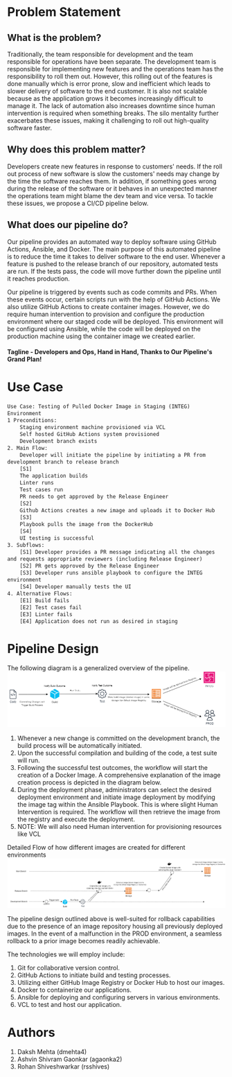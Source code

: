 # Problem Statement

## What is the problem?
Traditionally, the team responsible for development and the team responsible for operations have been separate. The development team is responsible for implementing new features and the operations team has the responsibility to roll them out. However, this rolling out of the features is done manually which is error prone, slow and inefficient which leads to slower delivery of software to the end customer. It is also not scalable because as the application grows it becomes increasingly difficult to manage it. The lack of automation also increases downtime since human intervention is required when something breaks. The silo mentality further exacerbates these issues, making it challenging to roll out high-quality software faster.

## Why does this problem matter?
Developers create new features in response to customers' needs. If the roll out process of new software is slow the customers' needs may change by the time the software reaches them. In addition, if something goes wrong during the release of the software or it behaves in an unexpected manner the operations team might blame the dev team and vice versa. To tackle these issues, we propose a CI/CD pipeline below.

## What does our pipeline do?
Our pipeline provides an automated way to deploy software using GitHub Actions, Ansible, and Docker. The main purpose of this automated pipeline is to reduce the time it takes to deliver software to the end user. Whenever a feature is pushed to the release branch of our repository, automated tests are run. If the tests pass, the code will move further down the pipeline until it reaches production.

Our pipeline is triggered by events such as code commits and PRs. When these events occur, certain scripts run with the help of GitHub Actions. We also utilize GitHub Actions to create container images. However, we do require human intervention to provision and configure the production environment where our staged code will be deployed. This environment will be configured using Ansible, while the code will be deployed on the production machine using the container image we created earlier.

#### Tagline - Developers and Ops, Hand in Hand, Thanks to Our Pipeline's Grand Plan!

# Use Case

```
Use Case: Testing of Pulled Docker Image in Staging (INTEG) Environment
1 Preconditions:
	Staging environment machine provisioned via VCL
	Self hosted GitHub Actions system provisioned
	Development branch exists
2. Main Flow:
	Developer will initiate the pipeline by initiating a PR from development branch to release branch
	[S1]
	The application builds
	Linter runs
	Test cases run
	PR needs to get approved by the Release Engineer
	[S2] 
	Github Actions creates a new image and uploads it to Docker Hub
	[S3]
	Playbook pulls the image from the DockerHub
	[S4]
	UI testing is successful
3. Subflows:
	[S1] Developer provides a PR message indicating all the changes and requests appropriate reviewers (including Release Engineer)	
	[S2] PR gets approved by the Release Engineer
	[S3] Developer runs ansible playbook to configure the INTEG environment
	[S4] Developer manually tests the UI
4. Alternative Flows:
	[E1] Build fails
	[E2] Test cases fail
	[E3] Linter fails
	[E4] Application does not run as desired in staging
```

# Pipeline Design
The following diagram is a generalized overview of the pipeline.
![Pipeline Design Overview](./pipeline%20designs/pipeline_design_overview.png)

1. Whenever a new change is committed on the development branch, the build process will be automatically initiated.
2. Upon the successful compilation and building of the code, a test suite will run.
3. Following the successful test outcomes, the workflow will start the creation of a Docker Image. A comprehensive explanation of the image creation process is depicted in the diagram below.
4. During the deployment phase, administrators can select the desired deployment environment and initiate image deployment by modifying the image tag within the Ansible Playbook. This is where slight Human Intervention is required. The workflow will then retrieve the image from the registry and execute the deployment.
6. NOTE: We will also need Human intervention for provisioning resources like VCL

Detailed Flow of how different images are created for different environments
![Pipeline Detailed Design](./pipeline%20designs/pipeline_designed_detailed.png)

The pipeline design outlined above is well-suited for rollback capabilities due to the presence of an image repository housing all previously deployed images. In the event of a malfunction in the PROD environment, a seamless rollback to a prior image becomes readily achievable.

The technologies we will employ include:

1. Git for collaborative version control.
2. GitHub Actions to initiate build and testing processes.
3. Utilizing either GitHub Image Registry or Docker Hub to host our images.
4. Docker to containerize our applications.
5. Ansible for deploying and configuring servers in various environments.
6. VCL to test and host our application.


# Authors
1. Daksh Mehta (dmehta4)
2. Ashvin Shivram Gaonkar (agaonka2)
3. Rohan Shiveshwarkar (rsshives)
